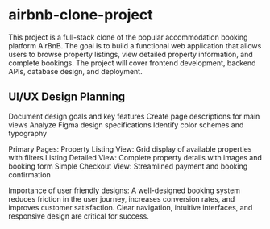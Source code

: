 # airbnb-clone-project
This project is a full-stack clone of the popular accommodation booking platform AirBnB. The goal is to build a functional web application that allows users to browse property listings, view detailed property information, and complete bookings. The project will cover frontend development, backend APIs, database design, and deployment.

## UI/UX Design Planning
Document design goals and key features
Create page descriptions for main views
Analyze Figma design specifications
Identify color schemes and typography

Primary Pages: 
Property Listing View: Grid display of available properties with filters
Listing Detailed View: Complete property details with images and booking form
Simple Checkout View: Streamlined payment and booking confirmation

Importance of user friendly designs: 
A well-designed booking system reduces friction in the user journey, increases conversion rates, and improves customer satisfaction. Clear navigation, intuitive interfaces, and responsive design are critical for success.
